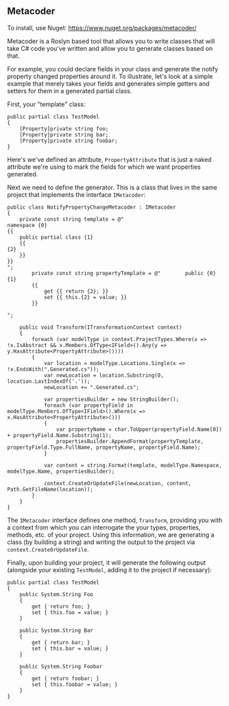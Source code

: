 Metacoder
---------

To install, use Nuget:  https://www.nuget.org/packages/metacoder/

Metacoder is a Roslyn based tool that allows you to write classes that will take C# code you've written and allow you to generate classes based on that.  

For example, you could declare fields in your class and generate the notify property changed properties around it.  To illustrate, let's look at a simple example that merely takes your fields and generates simple getters and setters for them in a generated partial class. 

First, your "template" class:

    public partial class TestModel
    {
        [Property]private string foo;
        [Property]private string bar;
        [Property]private string foobar;
    }

Here's we've defined an attribute, `PropertyAttribute` that is just a naked attribute we're using to mark the fields for which we want properties generated.

Next we need to define the generator.  This is a class that lives in the same project that implements the interface `IMetacoder`:

    public class NotifyPropertyChangeMetacoder : IMetacoder
    {
        private const string template = @"
    namespace {0}
    {{
        public partial class {1}
        {{
    {2}
        }}
    }}
    ";
            private const string propertyTemplate = @"        public {0} {1}
            {{
                get {{ return {2}; }}
                set {{ this.{2} = value; }}
            }}
    
    ";

        public void Transform(ITransformationContext context)
        {
            foreach (var modelType in context.ProjectTypes.Where(x => !x.IsAbstract && x.Members.OfType<IField>().Any(y => y.HasAttribute<PropertyAttribute>())))
            {
                var location = modelType.Locations.Single(x => !x.EndsWith(".Generated.cs"));
                var newLocation = location.Substring(0, location.LastIndexOf('.'));
                newLocation += ".Generated.cs";

                var propertiesBuilder = new StringBuilder();
                foreach (var propertyField in modelType.Members.OfType<IField>().Where(x => x.HasAttribute<PropertyAttribute>()))
                {
                    var propertyName = char.ToUpper(propertyField.Name[0]) + propertyField.Name.Substring(1);
                    propertiesBuilder.AppendFormat(propertyTemplate, propertyField.Type.FullName, propertyName, propertyField.Name);
                }

                var content = string.Format(template, modelType.Namespace, modelType.Name, propertiesBuilder);

                context.CreateOrUpdateFile(newLocation, content, Path.GetFileName(location));
            }
        }
    }

The `IMetacoder` interface defines one method, `Transform`, providing you with a context from which you can interrogate the your types, properties, methods, etc. of your project.  Using this information, we are generating a class (by building a string) and writing the output to the project via `context.CreateOrUpdateFile`.

Finally, upon building your project, it will generate the following output (alongside your existing `TestModel`, adding it to the project if necessary):

    public partial class TestModel
    {
        public System.String Foo
        {
            get { return foo; }
            set { this.foo = value; }
        }

        public System.String Bar
        {
            get { return bar; }
            set { this.bar = value; }
        }

        public System.String Foobar
        {
            get { return foobar; }
            set { this.foobar = value; }
        }
    }
